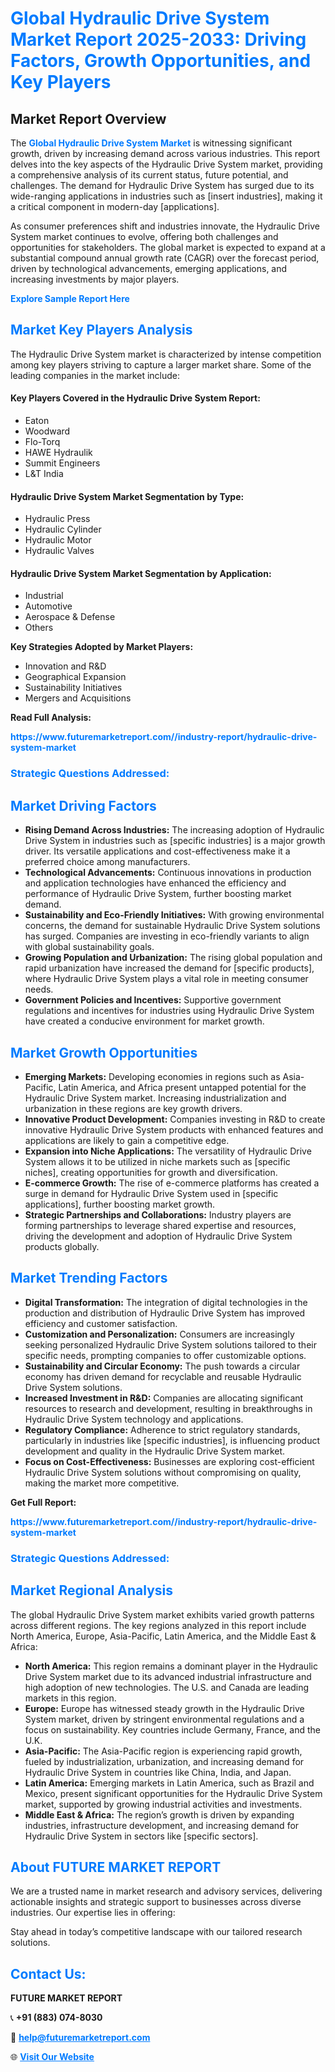 <h1 style="color: #007BFF;">Global Hydraulic Drive System Market Report 2025-2033: Driving Factors, Growth Opportunities, and Key Players</h1>

<section id="overview">
<h2>Market Report Overview</h2>
<p>The <a href="https://www.futuremarketreport.com//industry-report/hydraulic-drive-system-market" style="color: #007BFF; text-decoration: none;"><strong>Global Hydraulic Drive System Market</strong></a> is witnessing significant growth, driven by increasing demand across various industries. This report delves into the key aspects of the Hydraulic Drive System market, providing a comprehensive analysis of its current status, future potential, and challenges. The demand for Hydraulic Drive System has surged due to its wide-ranging applications in industries such as [insert industries], making it a critical component in modern-day [applications].</p>
<p>As consumer preferences shift and industries innovate, the Hydraulic Drive System market continues to evolve, offering both challenges and opportunities for stakeholders. The global market is expected to expand at a substantial compound annual growth rate (CAGR) over the forecast period, driven by technological advancements, emerging applications, and increasing investments by major players.</p>
</section>

<section id="overview">
<p><a href="https://www.futuremarketreport.com//request-sample/reportId=92276" style="color: #007BFF; text-decoration: none;"><strong>Explore Sample Report Here</strong></a></p>
</section>

<section id="key-players">
<h2 style="color: #007BFF;">Market Key Players Analysis</h2>
<p>The Hydraulic Drive System market is characterized by intense competition among key players striving to capture a larger market share. Some of the leading companies in the market include:</p>
<h4>Key Players Covered in the Hydraulic Drive System Report:</h4>
<ul><li>Eaton</li><li>Woodward</li><li>Flo-Torq</li><li>HAWE Hydraulik</li><li>Summit Engineers</li><li>L&amp;T India</li></ul>
<h4>Hydraulic Drive System Market Segmentation by Type:</h4>
<ul><li>Hydraulic Press</li><li>Hydraulic Cylinder</li><li>Hydraulic Motor</li><li>Hydraulic Valves</li></ul>

<h4>Hydraulic Drive System Market Segmentation by Application:</h4>
<ul><li>Industrial</li><li>Automotive</li><li>Aerospace &amp; Defense</li><li>Others</li></ul>
<p><strong>Key Strategies Adopted by Market Players:</strong></p>
<ul>
<li>Innovation and R&D</li>
<li>Geographical Expansion</li>
<li>Sustainability Initiatives</li>
<li>Mergers and Acquisitions</li>
</ul>
</section>

<section>
<p><strong>Read Full Analysis: </strong></p><a href="https://www.futuremarketreport.com//industry-report/hydraulic-drive-system-market" style="color: #007BFF; text-decoration: none;"><strong>https://www.futuremarketreport.com//industry-report/hydraulic-drive-system-market</strong></a>
<h3 style="color: #007BFF;">Strategic Questions Addressed:</h3>
</section>

<section id="driving-factors">
<h2 style="color: #007BFF;">Market Driving Factors</h2>
<ul>
<li><strong>Rising Demand Across Industries:</strong> The increasing adoption of Hydraulic Drive System in industries such as [specific industries] is a major growth driver. Its versatile applications and cost-effectiveness make it a preferred choice among manufacturers.</li>
<li><strong>Technological Advancements:</strong> Continuous innovations in production and application technologies have enhanced the efficiency and performance of Hydraulic Drive System, further boosting market demand.</li>
<li><strong>Sustainability and Eco-Friendly Initiatives:</strong> With growing environmental concerns, the demand for sustainable Hydraulic Drive System solutions has surged. Companies are investing in eco-friendly variants to align with global sustainability goals.</li>
<li><strong>Growing Population and Urbanization:</strong> The rising global population and rapid urbanization have increased the demand for [specific products], where Hydraulic Drive System plays a vital role in meeting consumer needs.</li>
<li><strong>Government Policies and Incentives:</strong> Supportive government regulations and incentives for industries using Hydraulic Drive System have created a conducive environment for market growth.</li>
</ul>
</section>

<section id="growth-opportunities">
<h2 style="color: #007BFF;">Market Growth Opportunities</h2>
<ul>
<li><strong>Emerging Markets:</strong> Developing economies in regions such as Asia-Pacific, Latin America, and Africa present untapped potential for the Hydraulic Drive System market. Increasing industrialization and urbanization in these regions are key growth drivers.</li>
<li><strong>Innovative Product Development:</strong> Companies investing in R&D to create innovative Hydraulic Drive System products with enhanced features and applications are likely to gain a competitive edge.</li>
<li><strong>Expansion into Niche Applications:</strong> The versatility of Hydraulic Drive System allows it to be utilized in niche markets such as [specific niches], creating opportunities for growth and diversification.</li>
<li><strong>E-commerce Growth:</strong> The rise of e-commerce platforms has created a surge in demand for Hydraulic Drive System used in [specific applications], further boosting market growth.</li>
<li><strong>Strategic Partnerships and Collaborations:</strong> Industry players are forming partnerships to leverage shared expertise and resources, driving the development and adoption of Hydraulic Drive System products globally.</li>
</ul>
</section>

<section id="trending-factors">
<h2 style="color: #007BFF;">Market Trending Factors</h2>
<ul>
<li><strong>Digital Transformation:</strong> The integration of digital technologies in the production and distribution of Hydraulic Drive System has improved efficiency and customer satisfaction.</li>
<li><strong>Customization and Personalization:</strong> Consumers are increasingly seeking personalized Hydraulic Drive System solutions tailored to their specific needs, prompting companies to offer customizable options.</li>
<li><strong>Sustainability and Circular Economy:</strong> The push towards a circular economy has driven demand for recyclable and reusable Hydraulic Drive System solutions.</li>
<li><strong>Increased Investment in R&D:</strong> Companies are allocating significant resources to research and development, resulting in breakthroughs in Hydraulic Drive System technology and applications.</li>
<li><strong>Regulatory Compliance:</strong> Adherence to strict regulatory standards, particularly in industries like [specific industries], is influencing product development and quality in the Hydraulic Drive System market.</li>
<li><strong>Focus on Cost-Effectiveness:</strong> Businesses are exploring cost-efficient Hydraulic Drive System solutions without compromising on quality, making the market more competitive.</li>
</ul>
</section>

<section>
<p><strong>Get Full Report: </strong></p><a href="https://www.futuremarketreport.com//industry-report/hydraulic-drive-system-market" style="color: #007BFF; text-decoration: none;"><strong>https://www.futuremarketreport.com//industry-report/hydraulic-drive-system-market</strong></a>
<h3 style="color: #007BFF;">Strategic Questions Addressed:</h3>
</section>


<section id="regional-analysis">
<h2 style="color: #007BFF;">Market Regional Analysis</h2>
<p>The global Hydraulic Drive System market exhibits varied growth patterns across different regions. The key regions analyzed in this report include North America, Europe, Asia-Pacific, Latin America, and the Middle East & Africa:</p>
<ul>
<li><strong>North America:</strong> This region remains a dominant player in the Hydraulic Drive System market due to its advanced industrial infrastructure and high adoption of new technologies. The U.S. and Canada are leading markets in this region.</li>
<li><strong>Europe:</strong> Europe has witnessed steady growth in the Hydraulic Drive System market, driven by stringent environmental regulations and a focus on sustainability. Key countries include Germany, France, and the U.K.</li>
<li><strong>Asia-Pacific:</strong> The Asia-Pacific region is experiencing rapid growth, fueled by industrialization, urbanization, and increasing demand for Hydraulic Drive System in countries like China, India, and Japan.</li>
<li><strong>Latin America:</strong> Emerging markets in Latin America, such as Brazil and Mexico, present significant opportunities for the Hydraulic Drive System market, supported by growing industrial activities and investments.</li>
<li><strong>Middle East & Africa:</strong> The region’s growth is driven by expanding industries, infrastructure development, and increasing demand for Hydraulic Drive System in sectors like [specific sectors].</li>
</ul>
</section>

<footer>
<h2 style="color: #007BFF;">About FUTURE MARKET REPORT</h2>
<p>We are a trusted name in market research and advisory services, delivering actionable insights and strategic support to businesses across diverse industries. Our expertise lies in offering:</p>

<p>Stay ahead in today’s competitive landscape with our tailored research solutions.</p>

<h2 style="color: #007BFF;">Contact Us:</h2>
<p><strong>FUTURE MARKET REPORT</strong></p>
<p>📞 <strong>+91 (883) 074-8030</strong></p>
<p>📧 <strong><a href="mailto:help@futuremarketreport.com" style="color: #007BFF;">help@futuremarketreport.com</a></strong></p>
<p>🌐 <strong><a href="https://www.futuremarketreport.com/" style="color: #007BFF;">Visit Our Website</a></strong></p>
</footer>